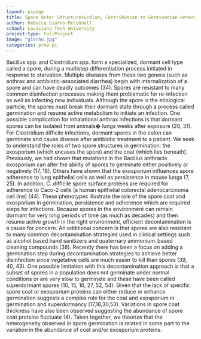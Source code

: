 ```yaml
---
layout: pipage
title: Spore Outer Structures&colon; Contribution to Germination Heterogeneity
author: Rebecca Giorno-McConnell
school: Louisiana Tech University
project-type: FullProject
image: "giorno.jpg"
categories: prev-pi
---
```



<p>Bacillus spp. and Clostridium spp. form a specialized, dormant cell type called a spore, during a multistep differentiation process initiated in response to starvation. Multiple diseases from these two genera (such as anthrax and antibiotic-associated diarrhea) begin with internalization of a spore and can have deadly outcomes (34). Spores are resistant to many common disinfection processes making them problematic for re-infection as well as infecting new individuals. Although the spore is the etiological particle, the spores must break their dormant state through a process called germination and resume active metabolism to initiate an infection. One possible complication for inhalational anthrax infections is that dormant spores can be isolated from animals� lungs weeks after exposure (20, 31). For Clostridium difficile infections, dormant spores in the colon can germinate and cause disease after antibiotic treatment to a patient. We seek to understand the roles of two spore structures in germination: the exosporium (which encases the spore) and the coat (which lies beneath). Previously, we had shown that mutations in the Bacillus anthracis exosporium can alter the ability of spores to germinate either positively or negatively (17, 18). Others have shown that the exosporium influences spore adherence to lung epithelial cells as well as persistence in mouse lungs (7, 25). In addition, C. difficile spore surface proteins are required for adherence to Caco-2 cells (a human epithelial colorectal adenocarcinoma cell line) (44). These phenotypes illustrate the role of the spore coat and exosporium in germination, persistence and adherence which are required steps for infections. Because spores in the environment can remain dormant for very long periods of time (as much as decades) and then resume active growth in the right environment, efficient decontamination is a cause for concern. An additional concern is that spores are also resistant to many common decontamination strategies used in clinical settings such as alcohol based hand sanitizers and quaternary ammonium_based cleaning compounds (38). Recently there has been a focus on adding a germination step during decontamination strategies to achieve better disinfection since vegetative cells are much easier to kill than spores (39, 40, 43). One possible limitation with this decontamination approach is that a subset of spores in a population does not germinate under normal conditions or are very slow to germinate and these have been called superdormant spores (10, 15, 16, 27, 52, 54). Given that the lack of specific spore coat or exosporium proteins can either reduce or enhance germination suggests a complex role for the coat and exosporium in germination and superdormancy (17,18,30,53). Variations in spore coat thickness have also been observed suggesting the abundance of spore coat proteins fluctuate (4). Taken together, we theorize that the heterogeneity observed in spore germination is related in some part to the variation in the abundance of coat and/or exosporium proteins.
  </p>
